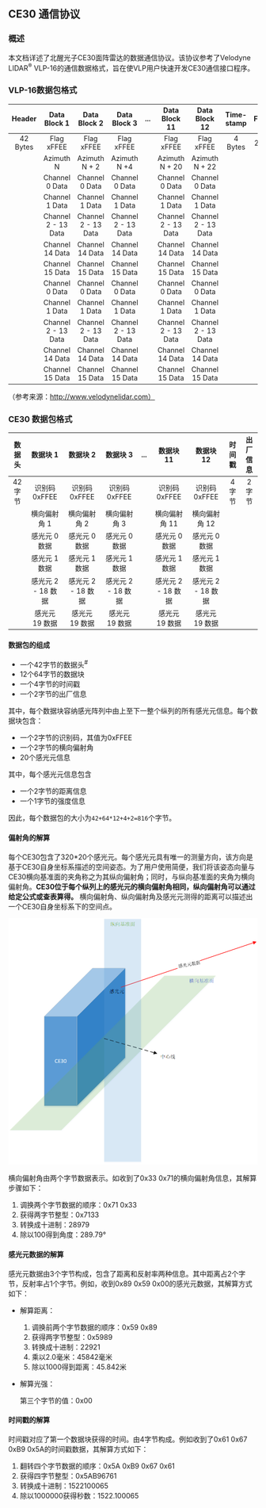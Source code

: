 ## CE30 通信协议

### 概述

本文档详述了北醒光子CE30面阵雷达的数据通信协议。该协议参考了Velodyne LIDAR<sup>®</sup> VLP-16的通信数据格式，旨在使VLP用户快速开发CE30通信接口程序。

### VLP-16数据包格式

|  Header  |    Data Block 1     |    Data Block 2     |    Data Block 3     | ...  |    Data Block 11    |    Data Block 12    | Time-stamp | Factory |
| :------: | :-----------------: | :-----------------: | :-----------------: | :--: | :-----------------: | :-----------------: | :--------: | :-----: |
| 42 Bytes |     Flag xFFEE      |     Flag xFFEE      |     Flag xFFEE      |      |     Flag xFFEE      |     Flag xFFEE      |  4 Bytes   | 2 Bytes |
|          |      Azimuth N      |    Azimuth N + 2    |    Azimuth N +4     |      |   Azimuth N + 20    |   Azimuth N + 22    |            |         |
|          |   Channel 0 Data    |   Channel 0 Data    |   Channel 0 Data    |      |   Channel 0 Data    |   Channel 0 Data    |            |         |
|          |   Channel 1 Data    |   Channel 1 Data    |   Channel 1 Data    |      |   Channel 1 Data    |   Channel 1 Data    |            |         |
|          | Channel 2 - 13 Data | Channel 2 - 13 Data | Channel 2 - 13 Data |      | Channel 2 - 13 Data | Channel 2 - 13 Data |            |         |
|          |   Channel 14 Data   |   Channel 14 Data   |   Channel 14 Data   |      |   Channel 14 Data   |   Channel 14 Data   |            |         |
|          |   Channel 15 Data   |   Channel 15 Data   |   Channel 15 Data   |      |   Channel 15 Data   |   Channel 15 Data   |            |         |
|          |   Channel 0 Data    |   Channel 0 Data    |   Channel 0 Data    |      |   Channel 0 Data    |   Channel 0 Data    |            |         |
|          |   Channel 1 Data    |   Channel 1 Data    |   Channel 1 Data    |      |   Channel 1 Data    |   Channel 1 Data    |            |         |
|          | Channel 2 - 13 Data | Channel 2 - 13 Data | Channel 2 - 13 Data |      | Channel 2 - 13 Data | Channel 2 - 13 Data |            |         |
|          |   Channel 14 Data   |   Channel 14 Data   |   Channel 14 Data   |      |   Channel 14 Data   |   Channel 14 Data   |            |         |
|          |   Channel 15 Data   |   Channel 15 Data   |   Channel 15 Data   |      |   Channel 15 Data   |   Channel 15 Data   |            |         |

（参考来源：http://www.velodynelidar.com）

### CE30 数据包格式

| 数据头  |     数据块 1     |     数据块 2     |     数据块 3     | ...  |    数据块 11     |    数据块 12     | 时间戳  | 出厂信息 |
| :--: | :-----------: | :-----------: | :-----------: | :--: | :-----------: | :-----------: | :--: | :--: |
| 42字节 |   识别码0xFFEE   |   识别码0xFFEE   |   识别码0xFFEE   |      |   识别码0xFFEE   |   识别码0xFFEE   | 4字节  | 2字节  |
|      |    横向偏射角 1    |    横向偏射角 2    |    横向偏射角 3    |      |   横向偏射角 11    |   横向偏射角 12    |      |      |
|      |   感光元 0 数据    |   感光元 0 数据    |   感光元 0 数据    |      |   感光元 0 数据    |   感光元 0 数据    |      |      |
|      |   感光元 1 数据    |   感光元 1 数据    |   感光元 1 数据    |      |   感光元 1 数据    |   感光元 1 数据    |      |      |
|      | 感光元 2 - 18 数据 | 感光元 2 - 18 数据 | 感光元 2 - 18 数据 |      | 感光元 2 - 18 数据 | 感光元 2 - 18 数据 |      |      |
|      |   感光元 19 数据   |   感光元 19 数据   |   感光元 19 数据   |      |   感光元 19 数据   |   感光元 19 数据   |      |      |

#### 数据包的组成

- 一个42字节的数据头<sup>#</sup>
- 12个64字节的数据块
- 一个4字节的时间戳
- 一个2字节的出厂信息

其中，每个数据块容纳感光阵列中由上至下一整个纵列的所有感光元信息。每个数据块包含：

- 一个2字节的识别码，其值为0xFFEE
- 一个2字节的横向偏射角
- 20个感光元信息

其中，每个感光元信息包含

- 一个2字节的距离信息 
- 一个1字节的强度信息

因此，每个数据包的大小为`42+64*12+4+2=816`个字节。

#### 偏射角的解算

每个CE30包含了320*20个感光元。每个感光元具有唯一的测量方向，该方向是基于CE30自身坐标系描述的空间姿态。为了用户使用简便，我们将该姿态向量与CE30横向基准面的夹角称之为其纵向偏射角；同时，与纵向基准面的夹角为横向偏射角。**CE30位于每个纵列上的感光元的横向偏射角相同，纵向偏射角可以通过给定公式或查表算得。** 横向偏射角、纵向偏射角及感光元测得的距离可以描述出一个CE30自身坐标系下的空间点。

![CE30感光数据空间描述](ce30_coordinate_system.png)

横向偏射角由两个字节数据表示。如收到了0x33 0x71的横向偏射角信息，其解算步骤如下：

1. 调换两个字节数据的顺序：0x71 0x33
2. 获得两字节整型：0x7133
3. 转换成十进制：28979
4. 除以100得到角度：289.79°

#### 感光元数据的解算

感光元数据由3个字节构成，包含了距离和反射率两种信息。其中距离占2个字节，反射率占1个字节。例如，收到0x89 0x59 0x00的感光元数据，其解算方式如下：

- 解算距离：

  1. 调换前两个字节数据的顺序：0x59 0x89
  2. 获得两字节整型：0x5989
  3. 转换成十进制：22921
  4. 乘以2.0毫米：45842毫米
  5. 除以1000得到距离：45.842米

- 解算光强：

  第三个字节的值：0x00

#### 时间戳的解算

时间戳对应了第一个数据块获得的时间。由4字节构成。例如收到了0x61 0x67 0xB9 0x5A的时间戳数据，其解算方式如下：

1. 翻转四个字节数据的顺序：0x5A 0xB9 0x67 0x61
2. 获得四字节整型：0x5AB96761
3. 转换成十进制：1522100065
4. 除以1000000获得秒数：1522.100065